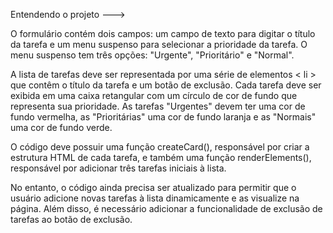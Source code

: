 Entendendo o projeto --->

O formulário contém dois campos: um campo de texto para digitar o título da tarefa e um menu suspenso para selecionar a prioridade da tarefa. O menu suspenso tem três opções: "Urgente", "Prioritário" e "Normal".

A lista de tarefas deve ser representada por uma série de elementos < li > que contêm o título da tarefa e um botão de exclusão. Cada tarefa deve ser exibida em uma caixa retangular com um círculo de cor de fundo que representa sua prioridade. As tarefas "Urgentes" devem ter uma cor de fundo vermelha, as "Prioritárias" uma cor de fundo laranja e as "Normais" uma cor de fundo verde.

O código deve possuir uma função createCard(), responsável por criar a estrutura HTML de cada tarefa, e também uma função renderElements(), responsável por adicionar três tarefas iniciais à lista.

No entanto, o código ainda precisa ser atualizado para permitir que o usuário adicione novas tarefas à lista dinamicamente e as visualize na página. Além disso, é necessário adicionar a funcionalidade de exclusão de tarefas ao botão de exclusão.
